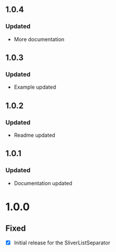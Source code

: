 ## 1.0.4
### Updated
- More documentation

## 1.0.3
### Updated
-   Example updated

## 1.0.2
### Updated
-   Readme updated

## 1.0.1
### Updated
-   Documentation updated

# 1.0.0
## Fixed
- [x] Initial release for the SliverListSeparator